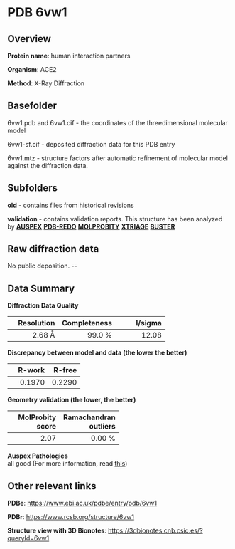# PDB 6vw1

## Overview

**Protein name**: human interaction partners

**Organism**: ACE2

**Method**: X-Ray Diffraction

## Basefolder

6vw1.pdb and 6vw1.cif - the coordinates of the threedimensional molecular model

6vw1-sf.cif - deposited diffraction data for this PDB entry

6vw1.mtz - structure factors after automatic refinement of molecular model against the diffraction data.

## Subfolders



**old** - contains files from historical revisions

**validation** - contains validation reports. This structure has been analyzed by [**AUSPEX**](https://github.com/thorn-lab/coronavirus_structural_task_force/tree/master/pdb/human_interaction_partners/ACE2/6vw1/validation/auspex) [**PDB-REDO**](https://github.com/thorn-lab/coronavirus_structural_task_force/tree/master/pdb/human_interaction_partners/ACE2/6vw1/validation/pdb-redo) [**MOLPROBITY**](https://github.com/thorn-lab/coronavirus_structural_task_force/tree/master/pdb/human_interaction_partners/ACE2/6vw1/validation/molprobity) [**XTRIAGE**](https://github.com/thorn-lab/coronavirus_structural_task_force/blob/master/pdb/human_interaction_partners/ACE2/6vw1/validation/Xtriage_output.log) [**BUSTER**](https://www.globalphasing.com/buster/wiki/index.cgi?Covid19Pdb6VW1)

## Raw diffraction data

No public deposition. --<br> 

## Data Summary
**Diffraction Data Quality**

|   | Resolution | Completeness| I/sigma |
|---|-------------:|----------------:|--------------:|
|   |2.68 Å|99.0  %|<img width=50/>12.08|

**Discrepancy between model and data (the lower the better)**

|   | **R-work**| **R-free**   
|---|-------------:|----------------:|           
||  0.1970|  0.2290|

**Geometry validation (the lower, the better)**

|   |**MolProbity<br>score**| **Ramachandran<br>outliers** 
|---|-------------:|----------------:|
||  2.07|  0.00 %|

**Auspex Pathologies**<br> all good (For more information, read [this](https://github.com/thorn-lab/coronavirus_structural_task_force/blob/master/pdb/human_interaction_partners/ACE2/6vw1/validation/auspex/6vw1_auspex_comments.txt))

 



## Other relevant links 
**PDBe**:  https://www.ebi.ac.uk/pdbe/entry/pdb/6vw1
 
**PDBr**: https://www.rcsb.org/structure/6vw1 

**Structure view with 3D Bionotes**: https://3dbionotes.cnb.csic.es/?queryId=6vw1

